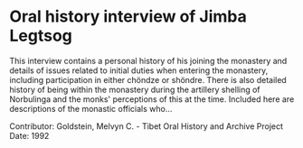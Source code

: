 # Oral history interview of Jimba Legtsog


This interview contains a personal history of his joining the monastery and details of issues related to initial duties when entering the monastery, including participation in either chöndze or shöndre. There is also detailed history of being within the monastery during the artillery shelling of Norbulinga and the monks' perceptions of this at the time. Included here are descriptions of the monastic officials who...


Contributor:
                        Goldstein, Melvyn C. - Tibet Oral History and Archive Project  
Date:
1992  
